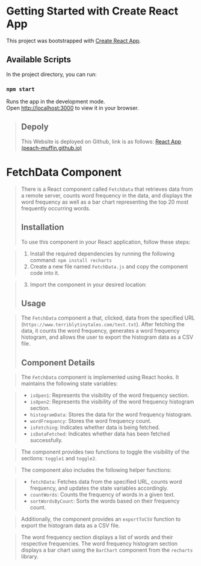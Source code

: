 # Getting Started with Create React App

This project was bootstrapped with [Create React App](https://github.com/facebook/create-react-app).

## Available Scripts

In the project directory, you can run:

### `npm start`

Runs the app in the development mode.\
Open [http://localhost:3000](http://localhost:3000) to view it in your browser.

>## Depoly
>This Website is deployed on Github, link is as follows:
>[React App (peach-muffin.github.io)](https://peach-muffin.github.io/terriblytinytales-frequency-counter/)

# FetchData Component

> There is a React component called `FetchData` that retrieves data from a remote server, counts word frequency in the data, and displays the word frequency as well as a bar chart representing the top 20 most frequently occurring words.
>## Installation
>To use this component in your React application, follow these steps:

>1.  Install the required dependencies by running the following command:
>`npm install recharts`
>2.  Create a new file named `FetchData.js` and copy the component code into it.
    
>3.  Import the component in your desired location:
>## Usage

>The `FetchData` component a that, clicked, data from the specified URL (`https://www.terriblytinytales.com/test.txt`). After fetching the data, it counts the word frequency, generates a word frequency histogram, and allows the user to export the histogram data as a CSV file.
>## Component Details

>The `FetchData` component is implemented using React hooks. It maintains the following state variables:

>-   `isOpen1`: Represents the visibility of the word frequency section.
>-   `isOpen2`: Represents the visibility of the word frequency histogram section.
>-   `histogramData`: Stores the data for the word frequency histogram.
>-   `wordFrequency`: Stores the word frequency count.
>-   `isFetching`: Indicates whether data is being fetched.
>-   `isDataFetched`: Indicates whether data has been fetched successfully.

>The component provides two functions to toggle the visibility of the sections: `toggle1` and `toggle2`.

>The component also includes the following helper functions:

>-   `fetchData`: Fetches data from the specified URL, counts word frequency, and updates the state variables accordingly.
>-   `countWords`: Counts the frequency of words in a given text.
>-   `sortWordsByCount`: Sorts the words based on their frequency count.

>Additionally, the component provides an `exportToCSV` function to export the histogram data as a CSV file.

>The word frequency section displays a list of words and their respective frequencies.
>The word frequency histogram section displays a bar chart using the `BarChart` component from the `recharts` library.
